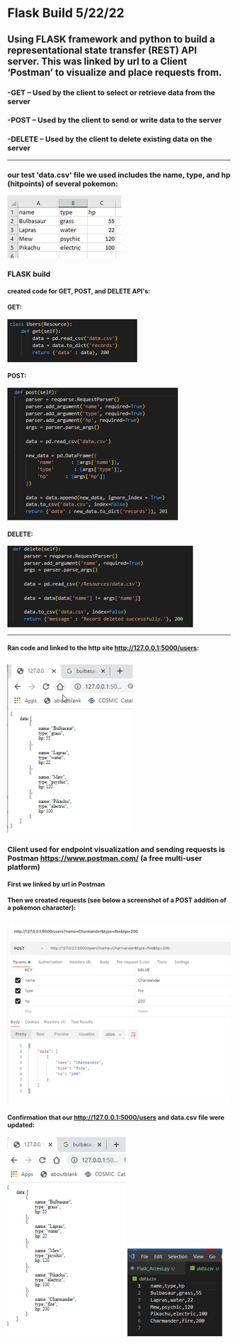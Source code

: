 # Flask Build 5/22/22
## Using FLASK framework and python to build a representational state transfer (REST) API server. This was linked by url to a Client ‘Postman’ to visualize and place requests from.
### -GET – Used by the client to select or retrieve data from the server
### -POST – Used by the client to send or write data to the server
### -DELETE – Used by the client to delete existing data on the server
-----------------------------------------------------------------------------------------------------------------------------------------
### our test 'data.csv' file we used includes the name, type, and hp (hitpoints) of several pokemon:
![](https://github.com/cosmicdreams/final_project_group1/blob/Beetleee/flask/Resources/Plot0.png)

### FLASK build
#### created code for GET, POST, and DELETE API's:
#### GET:
![](https://github.com/cosmicdreams/final_project_group1/blob/Beetleee/flask/Resources/Plot2.png)
#### POST:
![](https://github.com/cosmicdreams/final_project_group1/blob/Beetleee/flask/Resources/Plot3.png)
#### DELETE:
![](https://github.com/cosmicdreams/final_project_group1/blob/Beetleee/flask/Resources/Plot4.png)

--------------------------------------------------------------------------------------------------------------------------------
#### Ran code and linked to the http site http://127.0.0.1:5000/users: 
![](https://github.com/cosmicdreams/final_project_group1/blob/Beetleee/flask/Resources/Plot1.png)
-----------------------------------------------------------------------------------------------------------------------------------
### Client used for endpoint visualization and sending requests is Postman https://www.postman.com/ (a free multi-user platform)
#### First we linked by url in Postman
#### Then we created requests (see below a screenshot of a POST addition of a pokemon character):
![](https://github.com/cosmicdreams/final_project_group1/blob/Beetleee/flask/Resources/Plot5.png)
---------------------------------------------------------------------------------------------------------------------------
#### Confirmation that our  http://127.0.0.1:5000/users and data.csv file were updated:
![](https://github.com/cosmicdreams/final_project_group1/blob/Beetleee/flask/Resources/Plot6.png)
![](https://github.com/cosmicdreams/final_project_group1/blob/Beetleee/flask/Resources/Plot7.png)



